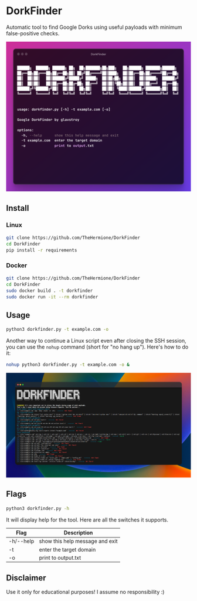 # DorkFinder
Automatic tool to find Google Dorks using useful payloads with minimum false-positive checks. 

![Logo](https://github.com/TheHermione/DorkFinder/blob/main/img/main.png)

## Install

### Linux

```bash
git clone https://github.com/TheHermione/DorkFinder
cd DorkFinder
pip install -r requirements
```

### Docker

```bash
git clone https://github.com/TheHermione/DorkFinder
cd DorkFinder
sudo docker build . -t dorkfinder
sudo docker run -it --rm dorkfinder
```

## Usage

```bash
python3 dorkfinder.py -t example.com -o
```

Another way to continue a Linux script even after closing the SSH session, you can use the `nohup` command (short for "no hang up"). Here's how to do it:

```bash
nohup python3 dorkfinder.py -t example.com -o &
```

![Usage](https://github.com/TheHermione/DorkFinder/blob/main/img/usage.png)

## Flags

```bash
python3 dorkfinder.py -h
```

It will display help for the tool. Here are all the switches it supports.

| Flag           | Description                                          |
|----------------|------------------------------------------------------|
| -h/--help      | show this help message and exit                      |
| -t             | enter the target domain                              |
| -o             | print to output.txt                                  |

## Disclaimer
Use it only for educational purposes! I assume no responsibility :)
